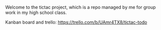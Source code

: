 Welcome to the tictac project, which is a repo managed by me for group work in my high school class.

Kanban board and trello: https://trello.com/b/UAmr4TX8/tictac-todo
